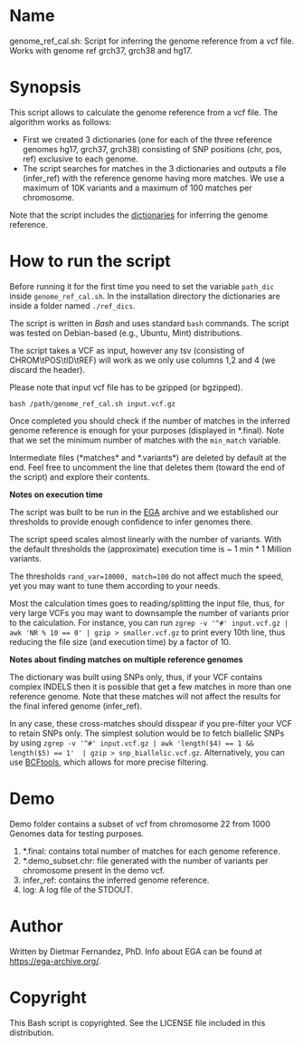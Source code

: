 # Name

genome_ref_cal.sh: Script for inferring the genome reference from a vcf file. Works with genome ref grch37, grch38 and hg17.

# Synopsis

This script allows to calculate the genome reference from a vcf file. The algorithm works as follows:

   *	First we created 3 dictionaries (one for each of the three reference genomes hg17, grch37, grch38) consisting of SNP positions (chr, pos, ref) exclusive to each genome.
   *	The script searches for matches in the 3 dictionaries and outputs a file (infer_ref) with the reference genome having more matches.  We use a maximum of 10K variants and a maximum of 100 matches per chromosome.

Note that the script includes the [dictionaries](https://github.com/mrueda/EGA_genomeref/tree/main/ref_dics) for inferring the genome reference.


# How to run the script

Before running it for the first time you need to set the variable ```path_dic``` inside ```genome_ref_cal.sh```.
In the installation directory the dictionaries are inside a folder named ```./ref_dics```.

The script is written in _Bash_ and uses standard ```bash``` commands. The script was tested on Debian-based (e.g., Ubuntu, Mint) distributions.

The script takes a VCF as input, however any tsv (consisting of CHROM\tPOS\tID\tREF) will work as we only use columns 1,2 and 4 (we discard the header).

Please note that input vcf file has to be gzipped (or bgzipped).


```
bash /path/genome_ref_cal.sh input.vcf.gz
```

Once completed you should check if the number of matches in the inferred genome reference is enough for your purposes (displayed in \*.final). Note that we set the minimum number of matches with the ```min_match``` variable.

Intermediate files (\*matches\* and \*.variants\*) are deleted by default at the end. Feel free to uncomment the line that deletes them (toward the end of the script) and explore their contents. 

**Notes on execution time**

The script was built to be run in the [EGA](https://ega-archive.org) archive and we established our thresholds to provide enough confidence to infer genomes there. 

The script speed scales almost linearly with the number of variants. With the default thresholds the (approximate) execution time is ~ 1 min * 1 Million variants.

The thresholds ```rand_var=10000, match=100``` do not affect much the speed, yet you may want to tune them according to your needs. 

Most the calculation times goes to reading/splitting the input file, thus, for very large VCFs you may want to downsample the number of variants prior to the calculation. For instance, you can run ```zgrep -v '^#' input.vcf.gz | awk 'NR % 10 == 0' | gzip > smaller.vcf.gz``` to print every 10th line, thus reducing the file size (and execution time) by a factor of 10.

**Notes about finding matches on multiple reference genomes**

The dictionary was built using SNPs only, thus, if your VCF contains complex INDELS then it is possible that get a few matches in more than one reference genome. Note that these matches will not affect the results for the final infered genome (infer_ref).

In any case, these cross-matches should disspear if you pre-filter your VCF to retain SNPs only. The simplest solution would be to fetch biallelic SNPs by using ```zgrep -v '^#' input.vcf.gz | awk 'length($4) == 1 && length($5) == 1'  | gzip > snp_biallelic.vcf.gz```. Alternatively, you can use [BCFtools](http://samtools.github.io/bcftools/bcftools.html), which allows for more precise filtering.


# Demo

Demo folder contains a subset of vcf from chromosome 22 from 1000 Genomes data for testing purposes.

1. \*.final: contains total number of matches for each genome reference.
2. \*.demo_subset.chr: file generated with the number of variants per chromosome present in the demo vcf.
4. infer_ref: contains the inferred genome reference.
5. log: A log file of the STDOUT.

# Author

Written by Dietmar Fernandez, PhD. Info about EGA can be found at https://ega-archive.org/.


# Copyright

This Bash script is copyrighted. See the LICENSE file included in this distribution.
